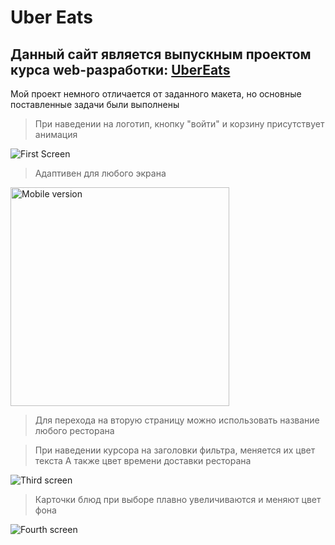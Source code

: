 # Uber Eats
Данный сайт является выпускным проектом курса web-разработки: [UberEats](https://kartinub.netlify.app/ "Посмотрите на него")
--
Мой проект немного отличается от заданного макета, но основные поставленные задачи были выполнены
> При наведении на логотип, кнопку "войти" и корзину присутствует анимация

![First Screen](https://github.com/Kartiina/ScreenShots/blob/main/screenshots/first.png "first page")
> Адаптивен для любого экрана

<img src="https://github.com/Kartiina/ScreenShots/blob/main/screenshots/mobile.png" width="350" alt="Mobile version"/>

> Для перехода на вторую страницу можно использовать название любого ресторана

> При наведении курсора на заголовки фильтра, меняется их цвет текста
> А также цвет времени доставки ресторана

![Third screen](https://github.com/Kartiina/ScreenShots/blob/main/screenshots/pushkin.png "Second page!")

> Карточки блюд при выборе плавно увеличиваются и меняют цвет фона

![Fourth screen](https://github.com/Kartiina/ScreenShots/blob/main/screenshots/pushkinactive.png "Some animation")
